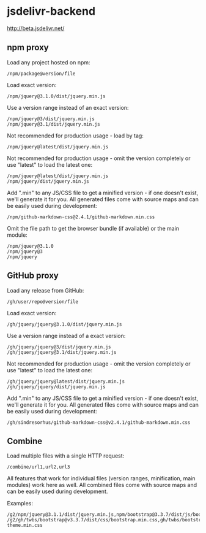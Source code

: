 # jsdelivr-backend

http://beta.jsdelivr.net/

## npm proxy

Load any project hosted on npm:

```
/npm/package@version/file
```

Load exact version:

```
/npm/jquery@3.1.0/dist/jquery.min.js
```

Use a version range instead of an exact version:

```
/npm/jquery@3/dist/jquery.min.js
/npm/jquery@3.1/dist/jquery.min.js
```

Not recommended for production usage - load by tag:

```
/npm/jquery@latest/dist/jquery.min.js
```

Not recommended for production usage - omit the version completely or use "latest" to load the latest one:

```
/npm/jquery@latest/dist/jquery.min.js
/npm/jquery/dist/jquery.min.js
```

Add ".min" to any JS/CSS file to get a minified version - if one doesn't exist, we'll generate it for you. All generated files come with source maps and can be easily used during development:

```
/npm/github-markdown-css@2.4.1/github-markdown.min.css
```

Omit the file path to get the browser bundle (if available) or the main module:

```
/npm/jquery@3.1.0
/npm/jquery@3
/npm/jquery
```

## GitHub proxy

Load any release from GitHub:

```
/gh/user/repo@version/file
```

Load exact version:

```
/gh/jquery/jquery@3.1.0/dist/jquery.min.js
```

Use a version range instead of a exact version:

```
/gh/jquery/jquery@3/dist/jquery.min.js
/gh/jquery/jquery@3.1/dist/jquery.min.js
```

Not recommended for production usage - omit the version completely or use "latest" to load the latest one:

```
/gh/jquery/jquery@latest/dist/jquery.min.js
/gh/jquery/jquery/dist/jquery.min.js
```

Add ".min" to any JS/CSS file to get a minified version - if one doesn't exist, we'll generate it for you. All generated files come with source maps and can be easily used during development:

```
/gh/sindresorhus/github-markdown-css@v2.4.1/github-markdown.min.css
```

## Combine

Load multiple files with a single HTTP request:

```
/combine/url1,url2,url3
```

All features that work for individual files (version ranges, minification, main modules) work here as well. All combined files come with source maps and can be easily used during development.

Examples:

```
/g2/npm/jquery@3.1.1/dist/jquery.min.js,npm/bootstrap@3.3.7/dist/js/bootstrap.min.js
/g2/gh/twbs/bootstrap@v3.3.7/dist/css/bootstrap.min.css,gh/twbs/bootstrap@v3.3.7/dist/css/bootstrap-theme.min.css
```
